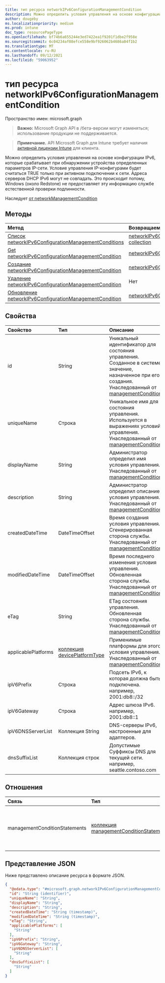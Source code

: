 ```yaml
---
title: тип ресурса networkIPv6ConfigurationManagementCondition
description: Можно определить условия управления на основе конфигурации IPv6, которые срабатывает при обнаружении устройства определенных параметров IP-сети. Условие управления IP-конфигурами будет считаться TRUE только при активном подключении к сети. Адреса серверов DHCP IPv6 могут не совпадать. Это происходит потому, Windows (около Redstone) не предоставляет эту информацию службе естественной проверки подлинности.
author: dougeby
ms.localizationpriority: medium
ms.prod: intune
doc_type: resourcePageType
ms.openlocfilehash: bf74b6a655244e3ed7422ea1f9201f1dbe2f958e
ms.sourcegitcommit: 6c04234af08efce558e9bf926062b4686a84f1b2
ms.translationtype: MT
ms.contentlocale: ru-RU
ms.lasthandoff: 09/12/2021
ms.locfileid: "59063952"
---
```

# <a name="networkipv6configurationmanagementcondition-resource-type"></a>тип ресурса networkIPv6ConfigurationManagementCondition

Пространство имен: microsoft.graph

> **Важно:** Microsoft Graph API в /бета-версии могут изменяться; использование продукции не поддерживается.

> **Примечание.** API Microsoft Graph для Intune требует наличия [активной лицензии Intune](https://go.microsoft.com/fwlink/?linkid=839381) для клиента.

Можно определить условия управления на основе конфигурации IPv6, которые срабатывает при обнаружении устройства определенных параметров IP-сети. Условие управления IP-конфигурами будет считаться TRUE только при активном подключении к сети.
Адреса серверов DHCP IPv6 могут не совпадать. Это происходит потому, Windows (около Redstone) не предоставляет эту информацию службе естественной проверки подлинности.


Наследует [от networkManagementCondition](../resources/intune-fencing-networkmanagementcondition.md)

## <a name="methods"></a>Методы
|Метод|Возвращаемый тип|Описание|
|:---|:---|:---|
|[Список networkIPv6ConfigurationManagementConditions](../api/intune-fencing-networkipv6configurationmanagementcondition-list.md)|[networkIPv6ConfigurationManagementCondition collection](../resources/intune-fencing-networkipv6configurationmanagementcondition.md)|Список свойств и связей объектов [networkIPv6ConfigurationManagementCondition.](../resources/intune-fencing-networkipv6configurationmanagementcondition.md)|
|[Get networkIPv6ConfigurationManagementCondition](../api/intune-fencing-networkipv6configurationmanagementcondition-get.md)|[networkIPv6ConfigurationManagementCondition](../resources/intune-fencing-networkipv6configurationmanagementcondition.md)|Чтение свойств и связей объекта [networkIPv6ConfigurationManagementCondition.](../resources/intune-fencing-networkipv6configurationmanagementcondition.md)|
|[Создание networkIPv6ConfigurationManagementCondition](../api/intune-fencing-networkipv6configurationmanagementcondition-create.md)|[networkIPv6ConfigurationManagementCondition](../resources/intune-fencing-networkipv6configurationmanagementcondition.md)|Создайте новый [объект networkIPv6ConfigurationManagementCondition.](../resources/intune-fencing-networkipv6configurationmanagementcondition.md)|
|[Удаление networkIPv6ConfigurationManagementCondition](../api/intune-fencing-networkipv6configurationmanagementcondition-delete.md)|Нет|Удаляет [networkIPv6ConfigurationManagementCondition](../resources/intune-fencing-networkipv6configurationmanagementcondition.md).|
|[Обновление networkIPv6ConfigurationManagementCondition](../api/intune-fencing-networkipv6configurationmanagementcondition-update.md)|[networkIPv6ConfigurationManagementCondition](../resources/intune-fencing-networkipv6configurationmanagementcondition.md)|Обновление свойств объекта [networkIPv6ConfigurationManagementCondition.](../resources/intune-fencing-networkipv6configurationmanagementcondition.md)|

## <a name="properties"></a>Свойства
|Свойство|Тип|Описание|
|:---|:---|:---|
|id|String|Уникальный идентификатор для состояния управления. Созданное в системе значение, назначенное при его создания. Унаследованный от [managementCondition](../resources/intune-fencing-managementcondition.md)|
|uniqueName|Строка|Уникальное имя для состояния управления. Используется в выражениях условий управления. Унаследованный от [managementCondition](../resources/intune-fencing-managementcondition.md)|
|displayName|String|Администратор определил имя условия управления. Унаследованный от [managementCondition](../resources/intune-fencing-managementcondition.md)|
|description|String|Администратор определил описание условия управления. Унаследованный от [managementCondition](../resources/intune-fencing-managementcondition.md)|
|createdDateTime|DateTimeOffset|Время создания условия управления. Сгенерированная сторона службы. Унаследованный от [managementCondition](../resources/intune-fencing-managementcondition.md)|
|modifiedDateTime|DateTimeOffset|Время последнего изменения условия управления. Обновленная сторона службы. Унаследованный от [managementCondition](../resources/intune-fencing-managementcondition.md)|
|eTag|String|ETag состояния управления. Обновленная сторона службы. Унаследованный от [managementCondition](../resources/intune-fencing-managementcondition.md)|
|applicablePlatforms|[коллекция devicePlatformType](../resources/intune-fencing-deviceplatformtype.md)|Применимые платформы для этого условия управления. Унаследованный от [managementCondition](../resources/intune-fencing-managementcondition.md)|
|ipV6Prefix|Строка|Подсеть IPv6, к которая должна быть подключена. например, 2001:db8::/32|
|ipV6Gateway|Строка|Адрес шлюза IPv6. например, 2001:db8::1|
|ipV6DNSServerList|Коллекция String|DNS-серверы IPv6, настроенные для адаптеров.|
|dnsSuffixList|Коллекция строк|Допустимые Суффиксы DNS для текущей сети. например, seattle.contoso.com|

## <a name="relationships"></a>Отношения
|Связь|Тип|Описание|
|:---|:---|:---|
|managementConditionStatements|[коллекция managementConditionStatement](../resources/intune-fencing-managementconditionstatement.md)|Утверждения условий управления, связанные с состоянием управления. Унаследованный от [managementCondition](../resources/intune-fencing-managementcondition.md)|

## <a name="json-representation"></a>Представление JSON
Ниже представлено описание ресурса в формате JSON.
<!-- {
  "blockType": "resource",
  "keyProperty": "id",
  "@odata.type": "microsoft.graph.networkIPv6ConfigurationManagementCondition"
}
-->
``` json
{
  "@odata.type": "#microsoft.graph.networkIPv6ConfigurationManagementCondition",
  "id": "String (identifier)",
  "uniqueName": "String",
  "displayName": "String",
  "description": "String",
  "createdDateTime": "String (timestamp)",
  "modifiedDateTime": "String (timestamp)",
  "eTag": "String",
  "applicablePlatforms": [
    "String"
  ],
  "ipV6Prefix": "String",
  "ipV6Gateway": "String",
  "ipV6DNSServerList": [
    "String"
  ],
  "dnsSuffixList": [
    "String"
  ]
}
```



